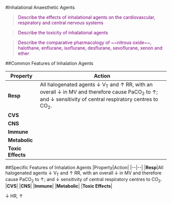 #Inhalational Anaesthetic Agents

> <p style="color:purple";> Describe the effects of inhalational agents on the cardiovascular, respiratory and central nervous systems</p>

<!--></!-->

> <p style="color:purple";> Describe the toxicity of inhalational agents </p>

<!--></!-->

> <p style="color:purple";> Describe the comparative pharmacology of ~~nitrous oxide~~, halothane, enflurane, isoflurane, desflurane, sevoflurane, xenon and ether</p>

##Common Features of Inhalation Agents

|Property|Action|
|--|--|
|**Resp**|All halogenated agents ↓ V<sub>T</sub> and ↑ RR, with an overall ↓ in MV and therefore cause PaCO<sub>2</sub> to ↑; and ↓ sensitivity of central respiratory centres to CO<sub>2</sub>.
|**CVS**|
|**CNS**|
|**Immune**|
|**Metabolic**|
|**Toxic Effects**|

##Specific Features of Inhalation Agents
|Property|Action|
|--|--|
|**Resp**|All halogenated agents ↓ V<sub>T</sub> and ↑ RR, with an overall ↓ in MV and therefore cause PaCO<sub>2</sub> to ↑; and ↓ sensitivity of central respiratory centres to CO<sub>2</sub>.
|**CVS**|
|**CNS**|
|**Immune**|
|**Metabolic**|
|**Toxic Effects**|



↓ HR, ↑



